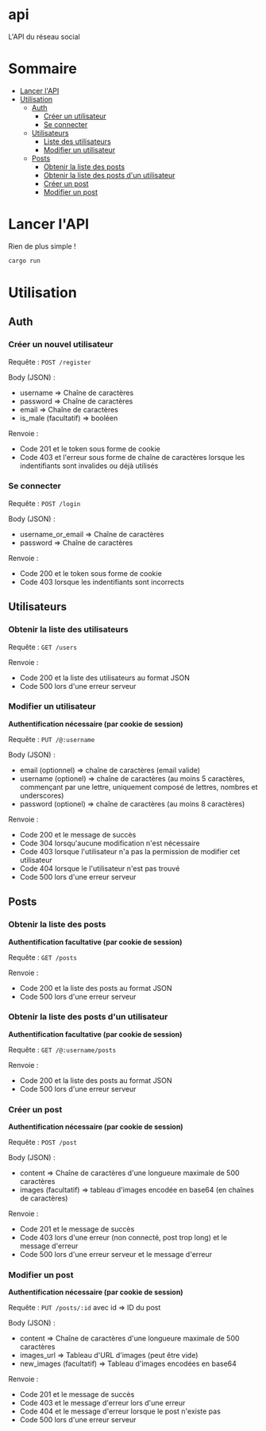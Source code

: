 # api
L'API du réseau social

# Sommaire
- [Lancer l'API](#lancer-lapi)
- [Utilisation](#utilisation)
    - [Auth](#auth)
        - [Créer un utilisateur](#créer-un-nouvel-utilisateur)
        - [Se connecter](#se-connecter)
    - [Utilisateurs](#utilisateurs)
        - [Liste des utilisateurs](#obtenir-la-liste-des-utilisateurs)
        - [Modifier un utilisateur](#modifier-un-utilisateur)
    - [Posts](#posts)
        - [Obtenir la liste des posts](#obtenir-la-liste-des-posts)
        - [Obtenir la liste des posts d'un utilisateur](#obtenir-la-liste-des-posts-dun-utilisateur)
        - [Créer un post](#créer-un-post)
        - [Modifier un post](#modifier-un-post)
        
# Lancer l'API
Rien de plus simple !
```bash
cargo run
```

# Utilisation

## Auth
### Créer un nouvel utilisateur
Requête : `POST /register`

Body (JSON) :
- username => Chaîne de caractères
- password => Chaîne de caractères
- email => Chaîne de caractères
- is_male (facultatif) => booléen

Renvoie :
- Code 201 et le token sous forme de cookie
- Code 403 et l'erreur sous forme de chaîne de caractères lorsque les indentifiants sont invalides ou déjà utilisés

### Se connecter
Requête : `POST /login`

Body (JSON) :
- username_or_email => Chaîne de caractères
- password => Chaîne de caractères

Renvoie :
- Code 200 et le token sous forme de cookie
- Code 403 lorsque les indentifiants sont incorrects

## Utilisateurs
### Obtenir la liste des utilisateurs
Requête : `GET /users`

Renvoie :
- Code 200 et la liste des utilisateurs au format JSON
- Code 500 lors d'une erreur serveur

### Modifier un utilisateur
**Authentification nécessaire (par cookie de session)**

Requête : `PUT /@:username`

Body (JSON) :
- email (optionnel) => chaîne de caractères (email valide)
- username (optionel) => chaîne de caractères (au moins 5 caractères, commençant par une lettre, uniquement composé de lettres, nombres et underscores)
- password (optionel) => chaîne de caractères (au moins 8 caractères)

Renvoie :
- Code 200 et le message de succès
- Code 304 lorsqu'aucune modification n'est nécessaire
- Code 403 lorsque l'utilisateur n'a pas la permission de modifier cet utilisateur
- Code 404 lorsque le l'utilisateur n'est pas trouvé
- Code 500 lors d'une erreur serveur

## Posts

### Obtenir la liste des posts
**Authentification facultative (par cookie de session)**

Requête : `GET /posts`

Renvoie :
- Code 200 et la liste des posts au format JSON
- Code 500 lors d'une erreur serveur

### Obtenir la liste des posts d'un utilisateur
**Authentification facultative (par cookie de session)**

Requête : `GET /@:username/posts`

Renvoie :
- Code 200 et la liste des posts au format JSON
- Code 500 lors d'une erreur serveur

### Créer un post
**Authentification nécessaire (par cookie de session)**

Requête : `POST /post`

Body (JSON) :
- content => Chaîne de caractères d'une longueure maximale de 500 caractères
- images (facultatif) => tableau d'images encodée en base64 (en chaînes de caractères)

Renvoie :
- Code 201 et le message de succès
- Code 403 lors d'une erreur (non connecté, post trop long) et le message d'erreur
- Code 500 lors d'une erreur serveur et le message d'erreur

### Modifier un post
**Authentification nécessaire (par cookie de session)**

Requête : `PUT /posts/:id` avec id => ID du post

Body (JSON) :
- content => Chaîne de caractères d'une longueure maximale de 500 caractères
- images_url => Tableau d'URL d'images (peut être vide)
- new_images (facultatif) => Tableau d'images encodées en base64

Renvoie :
- Code 201 et le message de succès
- Code 403 et le message d'erreur lors d'une erreur
- Code 404 et le message d'erreur lorsque le post n'existe pas
- Code 500 lors d'une erreur serveur